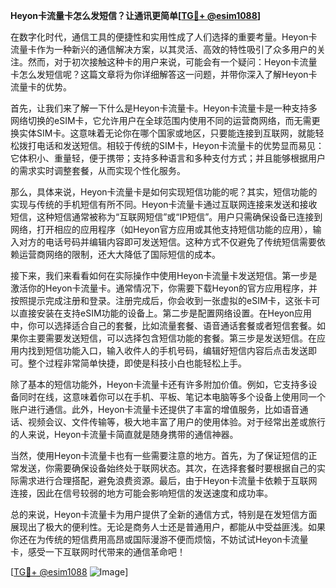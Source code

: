 **Heyon卡流量卡怎么发短信？让通讯更简单[[TG💪+ @esim1088](https://t.me/s/esim1088)]**

在数字化时代，通信工具的便捷性和实用性成了人们选择的重要考量。Heyon卡流量卡作为一种新兴的通信解决方案，以其灵活、高效的特性吸引了众多用户的关注。然而，对于初次接触这种卡的用户来说，可能会有一个疑问：Heyon卡流量卡怎么发短信呢？这篇文章将为你详细解答这一问题，并带你深入了解Heyon卡流量卡的优势。

首先，让我们来了解一下什么是Heyon卡流量卡。Heyon卡流量卡是一种支持多网络切换的eSIM卡，它允许用户在全球范围内使用不同的运营商网络，而无需更换实体SIM卡。这意味着无论你在哪个国家或地区，只要能连接到互联网，就能轻松拨打电话和发送短信。相较于传统的SIM卡，Heyon卡流量卡的优势显而易见：它体积小、重量轻，便于携带；支持多种语言和多种支付方式；并且能够根据用户的需求实时调整套餐，从而实现个性化服务。

那么，具体来说，Heyon卡流量卡是如何实现短信功能的呢？其实，短信功能的实现与传统的手机短信有所不同。Heyon卡流量卡通过互联网连接来发送和接收短信，这种短信通常被称为“互联网短信”或“IP短信”。用户只需确保设备已连接到网络，打开相应的应用程序（如Heyon官方应用或其他支持短信功能的应用），输入对方的电话号码并编辑内容即可发送短信。这种方式不仅避免了传统短信需要依赖运营商网络的限制，还大大降低了国际短信的成本。

接下来，我们来看看如何在实际操作中使用Heyon卡流量卡发送短信。第一步是激活你的Heyon卡流量卡。通常情况下，你需要下载Heyon的官方应用程序，并按照提示完成注册和登录。注册完成后，你会收到一张虚拟的eSIM卡，这张卡可以直接安装在支持eSIM功能的设备上。第二步是配置网络设置。在Heyon应用中，你可以选择适合自己的套餐，比如流量套餐、语音通话套餐或者短信套餐。如果你主要需要发送短信，可以选择包含短信功能的套餐。第三步是发送短信。在应用内找到短信功能入口，输入收件人的手机号码，编辑好短信内容后点击发送即可。整个过程非常简单快捷，即使是科技小白也能轻松上手。

除了基本的短信功能外，Heyon卡流量卡还有许多附加价值。例如，它支持多设备同时在线，这意味着你可以在手机、平板、笔记本电脑等多个设备上使用同一个账户进行通信。此外，Heyon卡流量卡还提供了丰富的增值服务，比如语音通话、视频会议、文件传输等，极大地丰富了用户的使用体验。对于经常出差或旅行的人来说，Heyon卡流量卡简直就是随身携带的通信神器。

当然，使用Heyon卡流量卡也有一些需要注意的地方。首先，为了保证短信的正常发送，你需要确保设备始终处于联网状态。其次，在选择套餐时要根据自己的实际需求进行合理搭配，避免浪费资源。最后，由于Heyon卡流量卡依赖于互联网连接，因此在信号较弱的地方可能会影响短信的发送速度和成功率。

总的来说，Heyon卡流量卡为用户提供了全新的通信方式，特别是在发短信方面展现出了极大的便利性。无论是商务人士还是普通用户，都能从中受益匪浅。如果你还在为传统的短信费用高昂或国际漫游不便而烦恼，不妨试试Heyon卡流量卡，感受一下互联网时代带来的通信革命吧！

[[TG💪+ @esim1088](https://t.me/s/esim1088) ![Image](https://i.postimg.cc/4NQfJmqS/Snipaste-2025-05-13-00-14-12.png)]